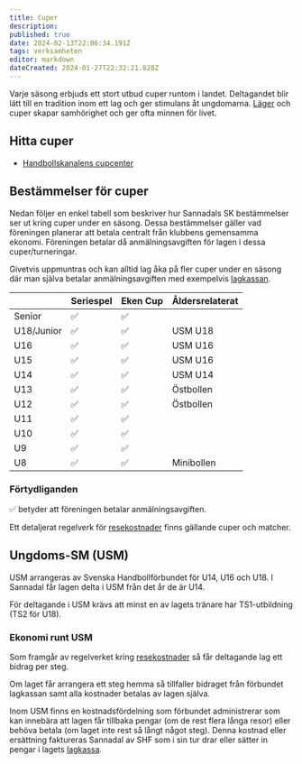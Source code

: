```yaml
---
title: Cuper
description: 
published: true
date: 2024-02-13T22:06:34.191Z
tags: verksamheten
editor: markdown
dateCreated: 2024-01-27T22:32:21.828Z
---
```


Varje säsong erbjuds ett stort utbud cuper runtom i landet. Deltagandet blir lätt till en tradition inom ett lag och ger stimulans åt ungdomarna. [Läger](/lager) och cuper skapar samhörighet och ger ofta minnen för livet.

## Hitta cuper
* [Handbollskanalens cupcenter](https://handbollskanalen.se/cupcenter/)

## Bestämmelser för cuper
Nedan följer en enkel tabell som beskriver hur Sannadals SK bestämmelser ser ut kring cuper under en säsong. Dessa bestämmelser gäller vad föreningen planerar att betala centralt från klubbens gemensamma ekonomi. Föreningen betalar då anmälningsavgiften för lagen i dessa cuper/turneringar.

Givetvis uppmuntras och kan alltid lag åka på fler cuper under en säsong där man själva betalar anmälningsavgiften med exempelvis [lagkassan](/lagkassa).

| | Seriespel | Eken Cup | Åldersrelaterat |
|-|--------- | -------- | --------------- |
| Senior     | :white_check_mark: | :white_check_mark: | |
| U18/Junior | :white_check_mark: | :white_check_mark: | USM U18 |
| U16        | :white_check_mark: | :white_check_mark: | USM U16 |
| U15        | :white_check_mark: | :white_check_mark: | USM U16 |
| U14        | :white_check_mark: | :white_check_mark: | USM U14 |
| U13        | :white_check_mark: | :white_check_mark: | Östbollen |
| U12        | :white_check_mark: | :white_check_mark: | Östbollen |
| U11        | :white_check_mark: | :white_check_mark: | |
| U10        | :white_check_mark: | :white_check_mark: | |
| U9         | :white_check_mark: | :white_check_mark: | |
| U8         | :white_check_mark: | :white_check_mark: | Minibollen |

### Förtydliganden

:white_check_mark: betyder att föreningen betalar anmälningsavgiften.

Ett detaljerat regelverk för [resekostnader](/resekostnader) finns gällande cuper och matcher.

## Ungdoms-SM (USM)
USM arrangeras av Svenska Handbollförbundet för U14, U16 och U18. I Sannadal får lagen delta i USM från det år de är U14.

För deltagande i USM krävs att minst en av lagets tränare har TS1-utbildning (TS2 för U18).

### Ekonomi runt USM
Som framgår av regelverket kring [resekostnader](/resekostnader) så får deltagande lag ett bidrag per steg.

Om laget får arrangera ett steg hemma så tillfaller bidraget från förbundet lagkassan samt alla kostnader betalas av lagen själva.

Inom USM finns en kostnadsfördelning som förbundet administrerar som kan innebära att lagen får tillbaka pengar (om de rest flera långa resor) eller behöva betala (om laget inte rest så långt något steg). Denna kostnad eller ersättning faktureras Sannadal av SHF som i sin tur drar eller sätter in pengar i lagets [lagkassa](/lagkassa).